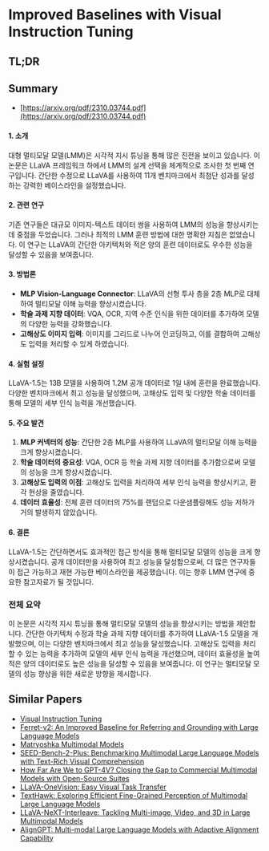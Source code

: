 # Improved Baselines with Visual Instruction Tuning
## TL;DR
## Summary
- [https://arxiv.org/pdf/2310.03744.pdf](https://arxiv.org/pdf/2310.03744.pdf)

#### 1. 소개
대형 멀티모달 모델(LMM)은 시각적 지시 튜닝을 통해 많은 진전을 보이고 있습니다. 이 논문은 LLaVA 프레임워크 하에서 LMM의 설계 선택을 체계적으로 조사한 첫 번째 연구입니다. 간단한 수정으로 LLaVA를 사용하여 11개 벤치마크에서 최첨단 성과를 달성하는 강력한 베이스라인을 설정했습니다.

#### 2. 관련 연구
기존 연구들은 대규모 이미지-텍스트 데이터 쌍을 사용하여 LMM의 성능을 향상시키는 데 중점을 두었습니다. 그러나 최적의 LMM 훈련 방법에 대한 명확한 지침은 없었습니다. 이 연구는 LLaVA의 간단한 아키텍처와 적은 양의 훈련 데이터로도 우수한 성능을 달성할 수 있음을 보여줍니다.

#### 3. 방법론
- **MLP Vision-Language Connector**: LLaVA의 선형 투사 층을 2층 MLP로 대체하여 멀티모달 이해 능력을 향상시켰습니다.
- **학술 과제 지향 데이터**: VQA, OCR, 지역 수준 인식을 위한 데이터를 추가하여 모델의 다양한 능력을 강화했습니다.
- **고해상도 이미지 입력**: 이미지를 그리드로 나누어 인코딩하고, 이를 결합하여 고해상도 입력을 처리할 수 있게 하였습니다.

#### 4. 실험 설정
LLaVA-1.5는 13B 모델을 사용하여 1.2M 공개 데이터로 1일 내에 훈련을 완료했습니다. 다양한 벤치마크에서 최고 성능을 달성했으며, 고해상도 입력 및 다양한 학술 데이터를 통해 모델의 세부 인식 능력을 개선했습니다.

#### 5. 주요 발견
1. **MLP 커넥터의 성능**: 간단한 2층 MLP를 사용하여 LLaVA의 멀티모달 이해 능력을 크게 향상시켰습니다.
2. **학술 데이터의 중요성**: VQA, OCR 등 학술 과제 지향 데이터를 추가함으로써 모델의 성능을 크게 향상시켰습니다.
3. **고해상도 입력의 이점**: 고해상도 입력을 처리하여 세부 인식 능력을 향상시키고, 환각 현상을 줄였습니다.
4. **데이터 효율성**: 전체 훈련 데이터의 75%를 랜덤으로 다운샘플링해도 성능 저하가 거의 발생하지 않았습니다.

#### 6. 결론
LLaVA-1.5는 간단하면서도 효과적인 접근 방식을 통해 멀티모달 모델의 성능을 크게 향상시켰습니다. 공개 데이터만을 사용하여 최고 성능을 달성함으로써, 더 많은 연구자들이 접근 가능하고 재현 가능한 베이스라인을 제공했습니다. 이는 향후 LMM 연구에 중요한 참고자료가 될 것입니다.

### 전체 요약
이 논문은 시각적 지시 튜닝을 통해 멀티모달 모델의 성능을 향상시키는 방법을 제안합니다. 간단한 아키텍처 수정과 학술 과제 지향 데이터를 추가하여 LLaVA-1.5 모델을 개발했으며, 이는 다양한 벤치마크에서 최고 성능을 달성했습니다. 고해상도 입력을 처리할 수 있는 능력을 추가하여 모델의 세부 인식 능력을 개선했으며, 데이터 효율성을 높여 적은 양의 데이터로도 높은 성능을 달성할 수 있음을 보여줍니다. 이 연구는 멀티모달 모델의 성능 향상을 위한 새로운 방향을 제시합니다.

## Similar Papers
- [Visual Instruction Tuning](2304.08485.md)
- [Ferret-v2: An Improved Baseline for Referring and Grounding with Large Language Models](2404.07973.md)
- [Matryoshka Multimodal Models](2405.17430.md)
- [SEED-Bench-2-Plus: Benchmarking Multimodal Large Language Models with Text-Rich Visual Comprehension](2404.16790.md)
- [How Far Are We to GPT-4V? Closing the Gap to Commercial Multimodal Models with Open-Source Suites](2404.16821.md)
- [LLaVA-OneVision: Easy Visual Task Transfer](2408.03326.md)
- [TextHawk: Exploring Efficient Fine-Grained Perception of Multimodal Large Language Models](2404.09204.md)
- [LLaVA-NeXT-Interleave: Tackling Multi-image, Video, and 3D in Large Multimodal Models](2407.07895.md)
- [AlignGPT: Multi-modal Large Language Models with Adaptive Alignment Capability](2405.14129.md)
